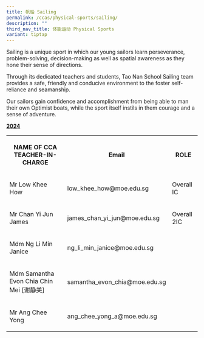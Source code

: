 ```yaml
---
title: 帆船 Sailing
permalink: /ccas/physical-sports/sailing/
description: ""
third_nav_title: 体能运动 Physical Sports
variant: tiptap
---
```

<p>Sailing is a unique sport in which our young sailors learn perseverance, problem-solving, decision-making as well as spatial awareness as they hone their sense of directions.</p><p>Through its dedicated teachers and students, Tao Nan School Sailing team provides a safe, friendly and conducive environment to the foster self-reliance and seamanship.</p><p>Our sailors gain confidence and accomplishment from being able to man their own Optimist boats, while the sport itself instils in them courage and a sense of adventure.</p><p><strong><u>2024</u></strong></p><table><tbody><tr><th rowspan="1" colspan="1"><p>NAME OF CCA<br>TEACHER-IN-CHARGE</p></th><th rowspan="1" colspan="1"><p>Email</p></th><th rowspan="1" colspan="1"><p>ROLE</p></th></tr><tr><td rowspan="1" colspan="1"><p>Mr Low Khee How</p></td><td rowspan="1" colspan="1"><p>low_khee_how@moe.edu.sg</p></td><td rowspan="1" colspan="1"><p>Overall IC</p></td></tr><tr><td rowspan="1" colspan="1"><p>Mr Chan Yi Jun James</p></td><td rowspan="1" colspan="1"><p>james_chan_yi_jun@moe.edu.sg</p></td><td rowspan="1" colspan="1"><p>Overall 2IC</p></td></tr><tr><td rowspan="1" colspan="1"><p>Mdm Ng Li Min Janice</p></td><td rowspan="1" colspan="1"><p>ng_li_min_janice@moe.edu.sg</p></td><td rowspan="1" colspan="1"><p></p></td></tr><tr><td rowspan="1" colspan="1"><p>Mdm Samantha Evon Chia Chin Mei [谢静美]</p></td><td rowspan="1" colspan="1"><p>samantha_evon_chia@moe.edu.sg</p></td><td rowspan="1" colspan="1"><p></p></td></tr><tr><td rowspan="1" colspan="1"><p>Mr Ang Chee Yong</p></td><td rowspan="1" colspan="1"><p>ang_chee_yong_a@moe.edu.sg</p></td><td rowspan="1" colspan="1"><p></p></td></tr></tbody></table><p></p>